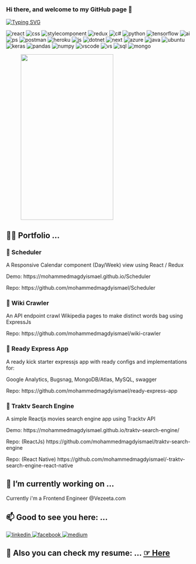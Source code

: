 ### Hi there, and welcome to my GitHub page 👋

[![Typing SVG](https://readme-typing-svg.herokuapp.com/?lines=Hello+👋;It+is+Mohammed+Magdy+😊;Frontend+Engineer+💻;From+Cairo,+Egypt+🗺️)](https://git.io/typing-svg)

<p>
  <img alt='react' src="https://img.shields.io/badge/react-61DAFB?style=for-the-badge&logo=react&logoColor=white" />
  <img alt='css' src="https://img.shields.io/badge/css3-1572B6?style=for-the-badge&logo=css3&logoColor=white" />
  <img alt='stylecomponent' src="https://img.shields.io/badge/styledcomponents-DB7093?style=for-the-badge&logo=styled-components&logoColor=white" />
  <img alt='redux' src="https://img.shields.io/badge/redux-764ABC?style=for-the-badge&logo=redux&logoColor=white" />
  <img alt='c#' src="https://img.shields.io/badge/c%23-239120?style=for-the-badge&logo=c-sharp&logoColor=white" />
  <img alt='python' src="https://img.shields.io/badge/python-3776AB?style=for-the-badge&logo=python&logoColor=white" />
  <img alt='tensorflow' src="https://img.shields.io/badge/tensorflow-FF6F00?style=for-the-badge&logo=tensorflow&logoColor=white" />
  <img alt='ai' src="https://img.shields.io/badge/adobeillustrator-FF9A00?style=for-the-badge&logo=adobe-illustrator&logoColor=white" />
  <img alt='ps' src="https://img.shields.io/badge/adobephotoshop-31A8FF?style=for-the-badge&logo=adobe-photoshop&logoColor=white" />
  <img alt='postman' src="https://img.shields.io/badge/postman-FF6C37?style=for-the-badge&logo=postman&logoColor=white" />
  <img alt='heroku' src="https://img.shields.io/badge/heroku-430098?style=for-the-badge&logo=heroku&logoColor=white" />
  <img alt='js' src="https://img.shields.io/badge/javascript-F7DF1E?style=for-the-badge&logo=javascript&logoColor=white" />
  <img alt='dotnet' src="https://img.shields.io/badge/.net-5C2D91?style=for-the-badge&logo=.net&logoColor=white" />
  <img alt='next' src="https://img.shields.io/badge/next.js-000000?style=for-the-badge&logo=next.js&logoColor=white" />
  <img alt='azure' src="https://img.shields.io/badge/AzurePipelines-2560E0?style=for-the-badge&logo=azure-pipelines&logoColor=white" />
  <img alt='java' src="https://img.shields.io/badge/java-007396?style=for-the-badge&logo=java&logoColor=white" />
  <img alt='ubuntu' src="https://img.shields.io/badge/ubuntu-E95420?style=for-the-badge&logo=ubuntu&logoColor=white" />
  <img alt='keras' src="https://img.shields.io/badge/keras-D00000?style=for-the-badge&logo=keras&logoColor=white" />
  <img alt='pandas' src="https://img.shields.io/badge/pandas-150458?style=for-the-badge&logo=pandas&logoColor=white" />
  <img alt='numpy' src="https://img.shields.io/badge/numpy-013243?style=for-the-badge&logo=numpy&logoColor=white" />
  <img alt='vscode' src="https://img.shields.io/badge/visualStudiocode-007ACC?style=for-the-badge&logo=visual-studio-code&logoColor=white" />
  <img alt='vs' src="https://img.shields.io/badge/visualStudio-5C2D91?style=for-the-badge&logo=visual-studio&logoColor=white" />
  <img alt='sql' src="https://img.shields.io/badge/mysql-4479A1?style=for-the-badge&logo=mysql&logoColor=white" />
  <img alt='mongo' src="https://img.shields.io/badge/mongodb-47A248?style=for-the-badge&logo=mongodb&logoColor=white" />
</p>

<figure style="width: 50%">
  <img style="width: 100%; height: 450px" src="https://wakatime.com/share/@mohammedmagdyismael/e0814513-dca1-47c5-8298-388c5d5df209.svg"/>
</figure>


## 👨‍💻 Portfolio ...

### 💈 Scheduler
A Responsive Calendar component (Day/Week) view
using React / Redux

<p>Demo: https://mohammedmagdyismael.github.io/Scheduler </p>
<p>Repo: https://github.com/mohammedmagdyismael/Scheduler </p>

### 💈 Wiki Crawler
An API endpoint crawl Wikipedia pages to make distinct words bag
using ExpressJs

<p>Repo: https://github.com/mohammedmagdyismael/wiki-crawler </p>

### 💈 Ready Express App
A ready kick starter expressjs app with ready configs and implementations for:

Google Analytics, Bugsnag, MongoDB/Atlas, MySQL, swagger

<p>Repo: https://github.com/mohammedmagdyismael/ready-express-app </p>

### 💈 Traktv Search Engine
A simple Reactjs movies search engine app using Tracktv API

<p>Demo: https://mohammedmagdyismael.github.io/traktv-search-engine/ </p>
<p>Repo: (ReactJs) https://github.com/mohammedmagdyismael/traktv-search-engine </p>
<p>Repo: (React Native) https://github.com/mohammedmagdyismael/-traktv-search-engine-react-native </p>


## 🔭 I’m currently working on ...

Currently i'm a Frontend Engineer @Vezeeta.com

## 📫 Good to see you here: ...

<p>
  <a href="https://www.linkedin.com/in/mohammedmagdyismael/"> 
    <img alt='linkedin' src="https://img.shields.io/badge/Linkedin-0077B5?style=for-the-badge&logo=linkedin&logoColor=white" />
  </a>
  <a href="https://www.facebook.com/m.magdy.isl"> 
    <img alt='facebook' src="https://img.shields.io/badge/Facebook-1877F2?style=for-the-badge&logo=facebook&logoColor=white" />
  </a>
  <a href="https://medium.com/@mohammedmagdyismael" title="medium" target = "_blank">
    <img alt='medium' src = "https://img.shields.io/badge/Medium-white?style=for-the-badge&logo=medium&logoColor=black"/>
  </a>

</p>

## 📑 Also you can check my resume: ... <a href="https://github.com/mohammedmagdyismael/mohammedmagdyismael/blob/main/Resume.pdf"> ☞ Here</a>

<!--
**mohammedmagdyismael/mohammedmagdyismael** is a ✨ _special_ ✨ repository because its `README.md` (this file) appears on your GitHub profile.

Here are some ideas to get you started:

- 
- 🌱 I’m currently learning ...
- 💬 Ask me about ...
- 📫 How to reach me: ...
-->
